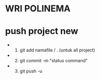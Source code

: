 # WRI POLINEMA

# push project new
* 1. git add namafile / . (untuk all project)
* 2. git commit -m "status command"
* 3. git push -u <remote> <branch>  